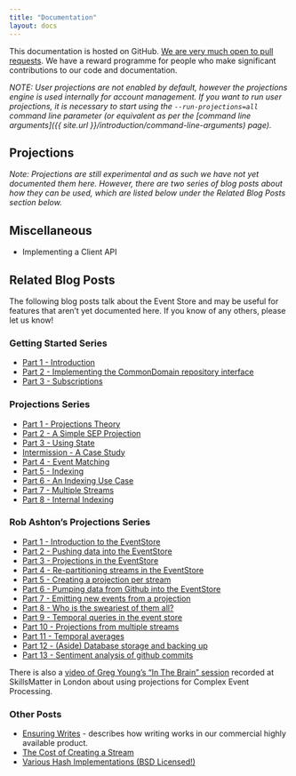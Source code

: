 ```yaml
---
title: "Documentation"
layout: docs
---
```


<p class="docs-lead">This documentation is hosted on GitHub. <a href="https://github.com/eventstore/docs.geteventstore.com">We are very much open to pull requests</a>. We have a reward programme for people who make significant contributions to our code and documentation.</p>

*NOTE: User projections are not enabled by default, however the projections engine is used internally for account management. If you want to run user projections, it is necessary to start using the `--run-projections=all` command line parameter (or equivalent as per the [command line arguments]({{ site.url }}/introduction/command-line-arguments) page).*

## Projections

*Note: Projections are still experimental and as such we have not yet documented them here. However, there are two series of blog posts about how they can be used, which are listed below under the Related Blog Posts section below.*

## Miscellaneous

- Implementing a Client API

## Related Blog Posts

The following blog posts talk about the Event Store and may be useful for features that aren’t yet documented here. If you know of any others, please let us know!

### Getting Started Series

- [Part 1 - Introduction](http://geteventstore.com/blog/20130220/getting-started-part-1-introduction/)
- [Part 2 - Implementing the CommonDomain repository interface](http://geteventstore.com/blog/20130220/getting-started-part-2-implementing-the-commondomain-repository-interface/)
- [Part 3 - Subscriptions](http://geteventstore.com/blog/20130306/getting-started-part-3-subscriptions/)

### Projections Series

- [Part 1 - Projections Theory](http://geteventstore.com/blog/20130212/projections-1-theory/)
- [Part 2 - A Simple SEP Projection](http://geteventstore.com/blog/20130213/projections-2-a-simple-sep-projection/)
- [Part 3 - Using State](http://geteventstore.com/blog/20130215/projections-3-using-state/)
- [Intermission - A Case Study](http://geteventstore.com/blog/20130217/projections-intermission/)
- [Part 4 - Event Matching](http://geteventstore.com/blog/20130218/projections-4-event-matching/)
- [Part 5 - Indexing](http://geteventstore.com/blog/20130218/projections-5-indexing/)
- [Part 6 - An Indexing Use Case](http://geteventstore.com/blog/20130227/projections-6-an-indexing-use-case/)
- [Part 7 - Multiple Streams](http://geteventstore.com/blog/20130309/projections-7-multiple-streams/)
- [Part 8 - Internal Indexing](http://geteventstore.com/blog/20130309/projections-8-internal-indexing/)

### Rob Ashton’s Projections Series

- [Part 1 - Introduction to the EventStore](http://codeofrob.com/entries/playing-with-the-eventstore.html)
- [Part 2 - Pushing data into the EventStore](http://codeofrob.com/entries/pushing-data-into-streams-in-the-eventstore.html)
- [Part 3 - Projections in the EventStore](http://codeofrob.com/entries/basic-projections-in-the-eventstore.html)
- [Part 4 - Re-partitioning streams in the EventStore](http://codeofrob.com/entries/re-partitioning-streams-in-the-event-store-for-better-projections.html)
- [Part 5 - Creating a projection per stream](http://codeofrob.com/entries/creating-a-projection-per-stream-in-the-eventstore.html)
- [Part 6 - Pumping data from Github into the EventStore](http://codeofrob.com/entries/less-abstract,-pumping-data-from-github-into-the-eventstore.html)
- [Part 7 - Emitting new events from a projection](http://codeofrob.com/entries/evented-github-adventure---emitting-commits-as-their-own-events.html)
- [Part 8 - Who is the sweariest of them all?](http://codeofrob.com/entries/evented-github-adventure---who-writes-the-sweariest-commit-messages.html)
- [Part 9 - Temporal queries in the event store](http://codeofrob.com/entries/evented-github-adventure---temporal-queries,-who-doesnt-trust-their-hardware.html)
- [Part 10 - Projections from multiple streams](http://codeofrob.com/entries/evented-github-adventure---crossing-the-streams-to-gain-real-insights.html)
- [Part 11 - Temporal averages](http://codeofrob.com/entries/evented-github-adventure---temporal-averages.html)
- [Part 12 - (Aside) Database storage and backing up](http://codeofrob.com/entries/evented-github-adventure---database-storage-and-backing-up.html)
- [Part 13 - Sentiment analysis of github commits](http://codeofrob.com/entries/evented-github-adventure---sentiment-analysis-of-github-commits.html)

There is also a [video of Greg Young’s “In The Brain” session](http://skillsmatter.com/podcast/design-architecture/event-store-as-a-read-model) recorded at SkillsMatter in London about using projections for Complex Event Processing.

### Other Posts

- [Ensuring Writes](http://geteventstore.com/blog/20130301/ensuring-writes-multi-node-replication/) - describes how writing works in our commercial highly available product.
- [The Cost of Creating a Stream](http://geteventstore.com/blog/20130210/the-cost-of-creating-a-stream/)
- [Various Hash Implementations (BSD Licensed!)](http://geteventstore.com/blog/20120921/a-useful-piece-of-code-1/)